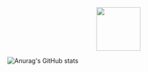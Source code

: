 <div id="header" align="center">
  <img src="[https://media.giphy.com/media/M9gbBd9nbDrOTu1Mqx/giphy.gif](https://i.imgur.com/upTUMAf.png)" width="100"/>
</div>

![Anurag's GitHub stats](https://github-readme-stats.vercel.app/api?username=willtanoe&show_icons=true&theme=transparent)



